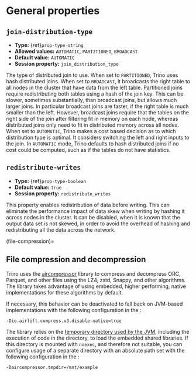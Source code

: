 # General properties

## `join-distribution-type`

- **Type:** {ref}`prop-type-string`
- **Allowed values:** `AUTOMATIC`, `PARTITIONED`, `BROADCAST`
- **Default value:** `AUTOMATIC`
- **Session property:** `join_distribution_type`

The type of distributed join to use.  When set to `PARTITIONED`, Trino
uses hash distributed joins.  When set to `BROADCAST`, it broadcasts the
right table to all nodes in the cluster that have data from the left table.
Partitioned joins require redistributing both tables using a hash of the join key.
This can be slower, sometimes substantially, than broadcast joins, but allows much
larger joins. In particular broadcast joins are faster, if the right table is
much smaller than the left.  However, broadcast joins require that the tables on the right
side of the join after filtering fit in memory on each node, whereas distributed joins
only need to fit in distributed memory across all nodes. When set to `AUTOMATIC`,
Trino makes a cost based decision as to which distribution type is optimal.
It considers switching the left and right inputs to the join.  In `AUTOMATIC`
mode, Trino defaults to hash distributed joins if no cost could be computed, such as if
the tables do not have statistics.

## `redistribute-writes`

- **Type:** {ref}`prop-type-boolean`
- **Default value:** `true`
- **Session property:** `redistribute_writes`

This property enables redistribution of data before writing. This can
eliminate the performance impact of data skew when writing by hashing it
across nodes in the cluster. It can be disabled, when it is known that the
output data set is not skewed, in order to avoid the overhead of hashing and
redistributing all the data across the network.

(file-compression)=
## File compression and decompression

Trino uses the [aircompressor](https://github.com/airlift/aircompressor) library
to compress and decompress ORC, Parquet, and other files using the LZ4, zstd,
Snappy, and other algorithms. The library takes advantage of using embedded,
higher performing, native implementations for these algorithms by default. 

If necessary, this behavior can be deactivated to fall back on JVM-based
implementations with the following configuration in the [](jvm-config):

```properties
-Dio.airlift.compress.v3.disable-native=true
```

The library relies on the [temporary directory used by the JVM](tmp-directory),
including the execution of code in the directory, to load the embedded shared
libraries. If this directory is mounted with `noexec`, and therefore not
suitable, you can configure usage of a separate directory with an absolute path
set with the following configuration in the [](jvm-config):

```properties
-Daircompressor.tmpdir=/mnt/example
```